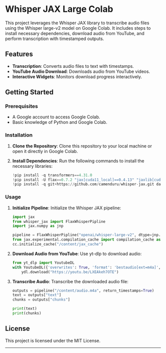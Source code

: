 
# Whisper JAX Large Colab

This project leverages the Whisper JAX library to transcribe audio files using the Whisper large-v2 model on Google Colab. It includes steps to install necessary dependencies, download audio from YouTube, and perform transcription with timestamped outputs.

## Features

- **Transcription**: Converts audio files to text with timestamps.
- **YouTube Audio Download**: Downloads audio from YouTube videos.
- **Interactive Widgets**: Monitors download progress interactively.

## Getting Started

### Prerequisites

- A Google account to access Google Colab.
- Basic knowledge of Python and Google Colab.

### Installation

1. **Clone the Repository**: Clone this repository to your local machine or open it directly in Google Colab.

2. **Install Dependencies**: Run the following commands to install the necessary libraries:
    ```python
    !pip install -q transformers==4.31.0
    !pip install -U flax==0.7.2 "jax[cuda11_local]==0.4.13" "jaxlib[cuda11_local]==0.4.13" -f https://bing.com/search?q=
    !pip install -q git+https://github.com/camenduru/whisper-jax.git datasets soundfile librosa yt_dlp cached_property
    ```

### Usage

1. **Initialize Pipeline**: Initialize the Whisper JAX pipeline:
    ```python
    import jax
    from whisper_jax import FlaxWhisperPipline
    import jax.numpy as jnp

    pipeline = FlaxWhisperPipline("openai/whisper-large-v2", dtype=jnp.float16)
    from jax.experimental.compilation_cache import compilation_cache as cc
    cc.initialize_cache("/content/jax_cache")
    ```

2. **Download Audio from YouTube**: Use yt-dlp to download audio:
    ```python
    from yt_dlp import YoutubeDL
    with YoutubeDL({'overwrites': True, 'format': 'bestaudio[ext=m4a]', 'outtmpl': '/content/audio.m4a'}) as ydl:
        ydl.download("https://youtu.be/LXEAkeh7OTE")
    ```

3. **Transcribe Audio**: Transcribe the downloaded audio file:
    ```python
    outputs = pipeline("/content/audio.m4a", return_timestamps=True)
    text = outputs["text"]
    chunks = outputs["chunks"]

    print(text)
    print(chunks)
    ```

## License

This project is licensed under the MIT License.

---
